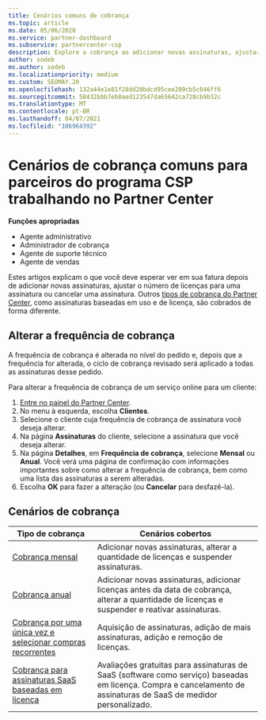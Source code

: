 ```yaml
---
title: Cenários comuns de cobrança
ms.topic: article
ms.date: 05/06/2020
ms.service: partner-dashboard
ms.subservice: partnercenter-csp
description: Explore a cobrança ao adicionar novas assinaturas, ajustar a quantidade de licenças ou cancelar uma assinatura. Veja como as assinaturas baseadas em uso e licença são diferentes.
author: sodeb
ms.author: sodeb
ms.localizationpriority: medium
ms.custom: SEOMAY.20
ms.openlocfilehash: 132a44e1e81f28dd28bdcd95cee209cb5c046ff6
ms.sourcegitcommit: 58432bbb7eb0aed123547da65642ca728cb9b32c
ms.translationtype: MT
ms.contentlocale: pt-BR
ms.lasthandoff: 04/07/2021
ms.locfileid: "106964392"
---
```

# <a name="common-billing-scenarios-for-csp-program-partners-working-in-partner-center"></a>Cenários de cobrança comuns para parceiros do programa CSP trabalhando no Partner Center

**Funções apropriadas**

- Agente administrativo
- Administrador de cobrança
- Agente de suporte técnico
- Agente de vendas

Estes artigos explicam o que você deve esperar ver em sua fatura depois de adicionar novas assinaturas, ajustar o número de licenças para uma assinatura ou cancelar uma assinatura. Outros [tipos de cobrança do Partner Center](billing-different-types.md), como assinaturas baseadas em uso e de licença, são cobrados de forma diferente.


## <a name="change-billing-frequency"></a>Alterar a frequência de cobrança

A frequência de cobrança é alterada no nível do pedido e, depois que a frequência for alterada, o ciclo de cobrança revisado será aplicado a todas as assinaturas desse pedido. 

Para alterar a frequência de cobrança de um serviço online para um cliente:

1. [Entre no painel do Partner Center](https://partner.microsoft.com/dashboard/home).
2. No menu à esquerda, escolha **Clientes**.
3. Selecione o cliente cuja frequência de cobrança de assinatura você deseja alterar.
4. Na página **Assinaturas** do cliente, selecione a assinatura que você deseja alterar.
5. Na página **Detalhes**, em **Frequência de cobrança**, selecione **Mensal** ou **Anual**. Você verá uma página de confirmação com informações importantes sobre como alterar a frequência de cobrança, bem como uma lista das assinaturas a serem alteradas.
6. Escolha **OK** para fazer a alteração (ou **Cancelar** para desfazê-la).

## <a name="billing-scenarios"></a>Cenários de cobrança

| Tipo de cobrança | Cenários cobertos |
| --------------- | ----------------- |
| [Cobrança mensal](common-billing-scenarios-monthly.md) | Adicionar novas assinaturas, alterar a quantidade de licenças e suspender assinaturas. |
| [Cobrança anual](common-billing-scenarios-annual.md) | Adicionar novas assinaturas, adicionar licenças antes da data de cobrança, alterar a quantidade de licenças e suspender e reativar assinaturas. |
| [Cobrança por uma única vez e selecionar compras recorrentes](common-billing-scenarios-onetime-recurring.md) | Aquisição de assinaturas, adição de mais assinaturas, adição e remoção de licenças. |
| [Cobrança para assinaturas SaaS baseadas em licença](common-billing-scenarios-saas.md) | Avaliações gratuitas para assinaturas de SaaS (software como serviço) baseadas em licença. Compra e cancelamento de assinaturas de SaaS de medidor personalizado. |
